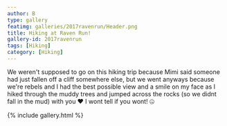 ```yaml
---
author: B
type: gallery
featimg: galleries/2017ravenrun/Header.png
title: Hiking at Raven Run!
gallery-id: 2017ravenrun
tags: [Hiking]
category: [Hiking]
---
```

We weren't supposed to go on this hiking trip because Mimi said someone had just fallen off a cliff somewhere else, but we went anyways because we're rebels and I had the best possible view and a smile on my face as I hiked through the muddy trees and jumped across the rocks (so we didnt fall in the mud) with you ❤️
I wont tell if you wont! 🤐
<br>

{% include gallery.html %}